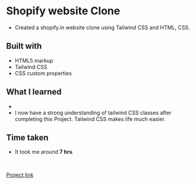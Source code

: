# Shopify website Clone

- Created a shopify.in website clone using Tailwind CSS and HTML, CSS.


## Built with

- HTML5 markup
- Tailwind CSS
- CSS custom properties

## What I learned
- 
- I now have a strong understanding of tailwind CSS classes after completing this Project. Tailwind CSS makes life much easier.

## Time taken
- It took me around **7 hrs**. 
<br>

[Project link](https://shopify-clone-self.vercel.app/)
